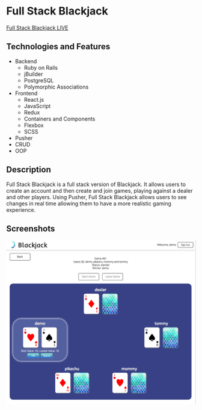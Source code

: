 # Full Stack Blackjack #

[Full Stack Blackjack LIVE][heroku]

[heroku]: http://full-stack-blackjack.herokuapp.com

## Technologies and Features ##
- Backend
  - Ruby on Rails
  - jBuilder
  - PostgreSQL
  - Polymorphic Associations
- Frontend
  - React.js
  - JavaScript
  - Redux
  - Containers and Components
  - Flexbox
  - SCSS
- Pusher
- CRUD
- OOP

## Description ##

Full Stack Blackjack is a full stack version of Blackjack. It allows users to create an account and then create and join games, playing against a dealer and other players. Using Pusher, Full Stack Blackjack allows users to see changes in real time allowing them to have a more realistic gaming experience.

## Screenshots ##

![playing_field](docs/playing_field.png)
